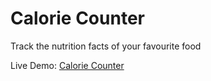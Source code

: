 # Calorie Counter
Track the nutrition facts of your favourite food

Live Demo: [Calorie Counter](https://ismayilli.github.io/calorie-counter)